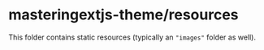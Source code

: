 # masteringextjs-theme/resources

This folder contains static resources (typically an `"images"` folder as well).
